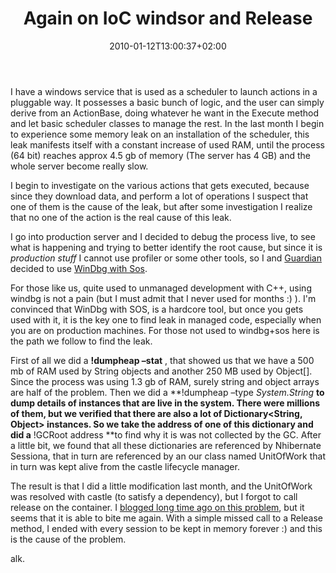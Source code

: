 ﻿---
title: "Again on IoC windsor and Release"
description: ""
date: 2010-01-12T13:00:37+02:00
draft: false
tags: [General]
categories: [General]
---
I have a windows service that is used as a scheduler to launch actions in a pluggable way. It possesses a basic bunch of logic, and the user can simply derive from an ActionBase, doing whatever he want in the Execute method and let basic scheduler classes to manage the rest. In the last month I begin to experience some memory leak on an installation of the scheduler, this leak manifests itself with a constant increase of used RAM, until the process (64 bit) reaches approx 4.5 gb of memory (The server has 4 GB) and the whole server become really slow.

I begin to investigate on the various actions that gets executed, because since they download data, and perform a lot of operations I suspect that one of them is the cause of the leak, but after some investigation I realize that no one of the action is the real cause of this leak.

I go into production server and I decided to debug the process live, to see what is happening and trying to better identify the root cause, but since it is *production stuff* I cannot use profiler or some other tools, so I and [Guardian](http://www.primordialcode.com/) decided to use [WinDbg with Sos](http://blogs.msdn.com/joaol/archive/2008/09/03/how-to-use-windbg-to-debug-a-dump-of-a-32bit-net-app-running-on-a-x64-machine.aspx).

For those like us, quite used to unmanaged development with C++, using windbg is not a pain (but I must admit that I never used for months :) ). I'm convinced that WinDbg with SOS, is a hardcore tool, but once you gets used with it, it is the key one to find leak in managed code, especially when you are on production machines. For those not used to windbg+sos here is the path we follow to find the leak.

First of all we did a  **!dumpheap –stat** , that showed us that we have a 500 mb of RAM used by String objects and another 250 MB used by Object[]. Since the process was using 1.3 gb of RAM, surely string and object arrays are half of the problem. Then we did a **!dumpheap –type *System.String* **to dump details of instances that are live in the system. There were millions of them, but we verified that there are also a lot of Dictionary&lt;String, Object&gt; instances. So we take the address of one of this dictionary and did a** !GCRoot address **to find why it is was not collected by the GC. After a little bit, we found that all these dictionaries are referenced by Nhibernate Sessiona, that in turn are referenced by an our class named UnitOfWork that in turn was kept alive from the castle lifecycle manager.

The result is that I did a little modification last month, and the UnitOfWork was resolved with castle (to satisfy a dependency), but I forgot to call release on the container. I [blogged long time ago on this problem](http://www.codewrecks.com/blog/index.php/2007/08/08/the-importance-of-windsorcontainerrelease/), but it seems that it is able to bite me again. With a simple missed call to a Release method, I ended with every session to be kept in memory forever :) and this is the cause of the problem.

alk.
